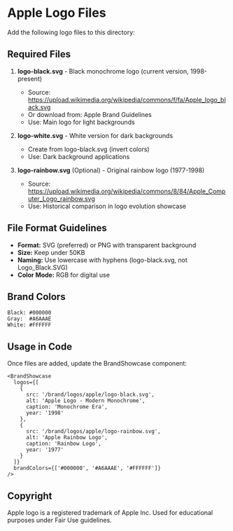 # Apple Logo Files

Add the following logo files to this directory:

## Required Files

1. **logo-black.svg** - Black monochrome logo (current version, 1998-present)
   - Source: https://upload.wikimedia.org/wikipedia/commons/f/fa/Apple_logo_black.svg
   - Or download from: Apple Brand Guidelines
   - Use: Main logo for light backgrounds

2. **logo-white.svg** - White version for dark backgrounds
   - Create from logo-black.svg (invert colors)
   - Use: Dark background applications

3. **logo-rainbow.svg** (Optional) - Original rainbow logo (1977-1998)
   - Source: https://upload.wikimedia.org/wikipedia/commons/8/84/Apple_Computer_Logo_rainbow.svg
   - Use: Historical comparison in logo evolution showcase

## File Format Guidelines

- **Format:** SVG (preferred) or PNG with transparent background
- **Size:** Keep under 50KB
- **Naming:** Use lowercase with hyphens (logo-black.svg, not Logo_Black.SVG)
- **Color Mode:** RGB for digital use

## Brand Colors

```
Black: #000000
Gray:  #A6AAAE
White: #FFFFFF
```

## Usage in Code

Once files are added, update the BrandShowcase component:

```tsx
<BrandShowcase
  logos={[
    {
      src: '/brand/logos/apple/logo-black.svg',
      alt: 'Apple Logo - Modern Monochrome',
      caption: 'Monochrome Era',
      year: '1998'
    },
    {
      src: '/brand/logos/apple/logo-rainbow.svg',
      alt: 'Apple Rainbow Logo',
      caption: 'Rainbow Logo',
      year: '1977'
    }
  ]}
  brandColors={['#000000', '#A6AAAE', '#FFFFFF']}
/>
```

## Copyright

Apple logo is a registered trademark of Apple Inc. Used for educational purposes under Fair Use guidelines.
